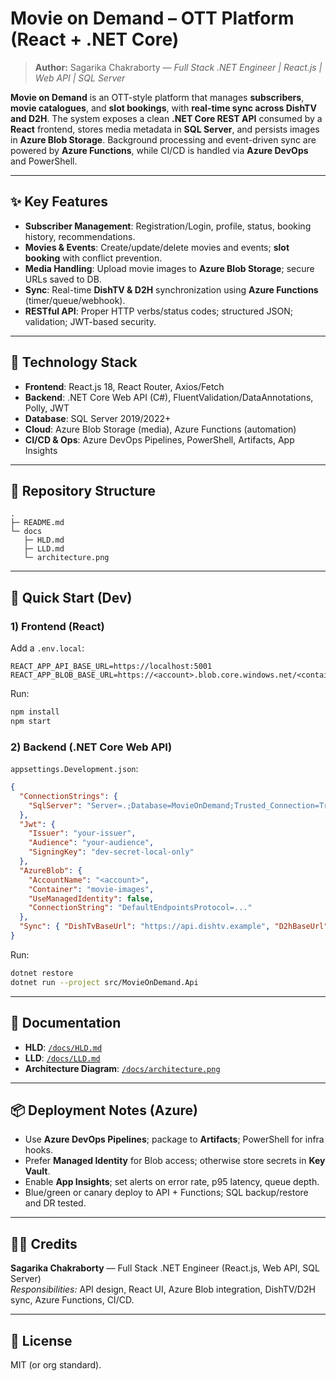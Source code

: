 # Movie on Demand – OTT Platform (React + .NET Core)

> **Author:** Sagarika Chakraborty — *Full Stack .NET Engineer | React.js | Web API | SQL Server*

**Movie on Demand** is an OTT-style platform that manages **subscribers**, **movie catalogues**, and **slot bookings**, with **real-time sync across DishTV and D2H**. The system exposes a clean **.NET Core REST API** consumed by a **React** frontend, stores media metadata in **SQL Server**, and persists images in **Azure Blob Storage**. Background processing and event-driven sync are powered by **Azure Functions**, while CI/CD is handled via **Azure DevOps** and PowerShell.

---

## ✨ Key Features
- **Subscriber Management**: Registration/Login, profile, status, booking history, recommendations.
- **Movies & Events**: Create/update/delete movies and events; **slot booking** with conflict prevention.
- **Media Handling**: Upload movie images to **Azure Blob Storage**; secure URLs saved to DB.
- **Sync**: Real-time **DishTV & D2H** synchronization using **Azure Functions** (timer/queue/webhook).
- **RESTful API**: Proper HTTP verbs/status codes; structured JSON; validation; JWT-based security.

---

## 🧱 Technology Stack
- **Frontend**: React.js 18, React Router, Axios/Fetch
- **Backend**: .NET Core Web API (C#), FluentValidation/DataAnnotations, Polly, JWT
- **Database**: SQL Server 2019/2022+
- **Cloud**: Azure Blob Storage (media), Azure Functions (automation)
- **CI/CD & Ops**: Azure DevOps Pipelines, PowerShell, Artifacts, App Insights

---

## 📁 Repository Structure
```
.
├─ README.md
└─ docs
   ├─ HLD.md
   ├─ LLD.md
   └─ architecture.png
```

---

## 🚀 Quick Start (Dev)

### 1) Frontend (React)
Add a `.env.local`:
```env
REACT_APP_API_BASE_URL=https://localhost:5001
REACT_APP_BLOB_BASE_URL=https://<account>.blob.core.windows.net/<container>
```
Run:
```bash
npm install
npm start
```

### 2) Backend (.NET Core Web API)
`appsettings.Development.json`:
```json
{
  "ConnectionStrings": {
    "SqlServer": "Server=.;Database=MovieOnDemand;Trusted_Connection=True;TrustServerCertificate=True"
  },
  "Jwt": {
    "Issuer": "your-issuer",
    "Audience": "your-audience",
    "SigningKey": "dev-secret-local-only"
  },
  "AzureBlob": {
    "AccountName": "<account>",
    "Container": "movie-images",
    "UseManagedIdentity": false,
    "ConnectionString": "DefaultEndpointsProtocol=..."
  },
  "Sync": { "DishTvBaseUrl": "https://api.dishtv.example", "D2hBaseUrl": "https://api.d2h.example" }
}
```
Run:
```bash
dotnet restore
dotnet run --project src/MovieOnDemand.Api
```

---

## 🧭 Documentation
- **HLD**: [`/docs/HLD.md`](docs/HLD.md)
- **LLD**: [`/docs/LLD.md`](docs/LLD.md)
- **Architecture Diagram**: [`/docs/architecture.png`](docs/architecture.png)

---

## 📦 Deployment Notes (Azure)
- Use **Azure DevOps Pipelines**; package to **Artifacts**; PowerShell for infra hooks.
- Prefer **Managed Identity** for Blob access; otherwise store secrets in **Key Vault**.
- Enable **App Insights**; set alerts on error rate, p95 latency, queue depth.
- Blue/green or canary deploy to API + Functions; SQL backup/restore and DR tested.

---

## 👩‍💻 Credits
**Sagarika Chakraborty** — Full Stack .NET Engineer (React.js, Web API, SQL Server)  
*Responsibilities:* API design, React UI, Azure Blob integration, DishTV/D2H sync, Azure Functions, CI/CD.

---

## 📄 License
MIT (or org standard).
